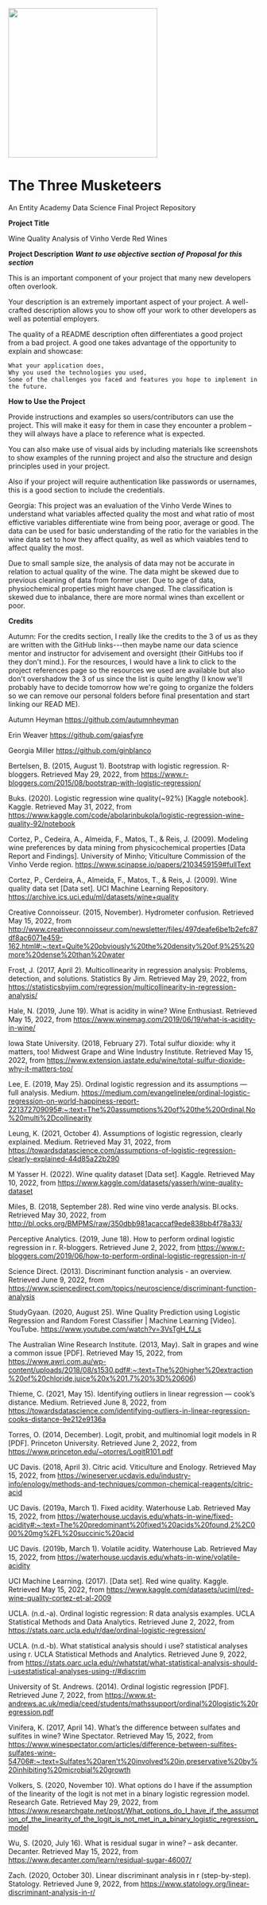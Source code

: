 <img src="https://github.com/gaiasfyre/TheThreeMusketeers/blob/main/Images%20%26%20Visualizations/ThreeSwords.png" width="300" />


# The Three Musketeers

An Entity Academy Data Science Final Project Repository

**Project Title**

Wine Quality Analysis of Vinho Verde Red Wines

**Project Description** ***Want to use objective section of Proposal for this section***

This is an important component of your project that many new developers often overlook.

Your description is an extremely important aspect of your project. A well-crafted description allows you to show off your work to other developers as well as potential employers.

The quality of a README description often differentiates a good project from a bad project. A good one takes advantage of the opportunity to explain and showcase:

    What your application does,
    Why you used the technologies you used,
    Some of the challenges you faced and features you hope to implement in the future.

**How to Use the Project**

Provide instructions and examples so users/contributors can use the project. This will make it easy for them in case they encounter a problem – they will always have a place to reference what is expected.

You can also make use of visual aids by including materials like screenshots to show examples of the running project and also the structure and design principles used in your project.

Also if your project will require authentication like passwords or usernames, this is a good section to include the credentials.

Georgia:
This project was an evaluation of the Vinho Verde Wines to understand what variables affected quality the most and what ratio of most effictive variables differentiate wine from being poor, average or good.
The data can be used for basic understanding of the ratio for the variables in the wine data set to how they affect quality, as well as which vaiables tend to affect quality the most.

Due to small sample size, the analysis of data may not be accurate in relation to actual quality of the wine. The data might be skewed due to previous cleaning of data from former user. Due to age of data, physiochemical properties might have changed. The classification is skewed due to inbalance, there are more normal wines than excellent or poor.

**Credits**

Autumn: For the credits section, I really like the credits to the 3 of us as they are written with the GitHub links---then maybe name our data science mentor and instructor for advisement and oversight (their GitHubs too if they don't mind.). For the resources, I would have a link to click to the project references page so the resources we used are available but also don't overshadow the 3 of us since the list is quite lengthy (I know we'll probably have to decide tomorrow how we're going to organize the folders so we can remove our personal folders before final presentation and start linking our READ ME).

Autumn Heyman https://github.com/autumnheyman

Erin Weaver https://github.com/gaiasfyre

Georgia Miller https://github.com/ginblanco

Bertelsen, B. (2015, August 1). Bootstrap with logistic regression. R-bloggers. Retrieved May 29, 2022, from https://www.r-bloggers.com/2015/08/bootstrap-with-logistic-regression/

Buks. (2020). Logistic regression wine quality(~92%) [Kaggle notebook]. Kaggle. Retrieved May 31, 2022, from https://www.kaggle.com/code/abolarinbukola/logistic-regression-wine-quality-92/notebook

Cortez, P., Cedeira, A., Almeida, F., Matos, T., & Reis, J. (2009). Modeling wine preferences by data mining from physicochemical properties [Data Report and Findings]. University of Minho; Viticulture Commission of the Vinho Verde region. https://www.scinapse.io/papers/2103459159#fullText

Cortez, P., Cerdeira, A., Almeida, F., Matos, T., & Reis, J. (2009). Wine quality data set [Data set]. UCI Machine Learning Repository. https://archive.ics.uci.edu/ml/datasets/wine+quality

Creative Connoisseur. (2015, November). Hydrometer confusion. Retrieved May 15, 2022, from http://www.creativeconnoisseur.com/newsletter/files/497deafe6be1b2efc87df8ac6071e459-162.html#:~:text=Quite%20obviously%20the%20density%20of,9%25%20more%20dense%20than%20water

Frost, J. (2017, April 2). Multicollinearity in regression analysis: Problems, detection, and solutions. Statistics By Jim. Retrieved May 29, 2022, from https://statisticsbyjim.com/regression/multicollinearity-in-regression-analysis/

Hale, N. (2019, June 19). What is acidity in wine? Wine Enthusiast. Retrieved May 15, 2022, from https://www.winemag.com/2019/06/19/what-is-acidity-in-wine/

Iowa State University. (2018, February 27). Total sulfur dioxide: why it matters, too! Midwest Grape and Wine Industry Institute. Retrieved May 15, 2022, from https://www.extension.iastate.edu/wine/total-sulfur-dioxide-why-it-matters-too/

Lee, E. (2019, May 25). Ordinal logistic regression and its assumptions — full analysis. Medium. https://medium.com/evangelinelee/ordinal-logistic-regression-on-world-happiness-report-221372709095#:~:text=The%20assumptions%20of%20the%20Ordinal,No%20multi%2Dcollinearity

Leung, K. (2021, October 4). Assumptions of logistic regression, clearly explained. Medium. Retrieved May 31, 2022, from https://towardsdatascience.com/assumptions-of-logistic-regression-clearly-explained-44d85a22b290

M Yasser H. (2022). Wine quality dataset [Data set]. Kaggle. Retrieved May 10, 2022, from https://www.kaggle.com/datasets/yasserh/wine-quality-dataset

Miles, B. (2018, September 28). Red wine vino verde analysis. Bl.ocks. Retrieved May 30, 2022, from http://bl.ocks.org/BMPMS/raw/350dbb981acaccaf9ede838bb4f78a33/

Perceptive Analytics. (2019, June 18). How to perform ordinal logistic regression in r. R-bloggers. Retrieved June 2, 2022, from https://www.r-bloggers.com/2019/06/how-to-perform-ordinal-logistic-regression-in-r/

Science Direct. (2013). Discriminant function analysis - an overview. Retrieved June 9, 2022, from https://www.sciencedirect.com/topics/neuroscience/discriminant-function-analysis

StudyGyaan. (2020, August 25). Wine Quality Prediction using Logistic Regression and Random Forest Classifier | Machine Learning [Video]. YouTube. https://www.youtube.com/watch?v=3VsTgH_fJ_s

The Australian Wine Research Institute. (2013, May). Salt in grapes and wine a common issue [PDF]. Retrieved May 15, 2022, from https://www.awri.com.au/wp-content/uploads/2018/08/s1530.pdf#:~:text=The%20higher%20extraction%20of%20chloride,juice%20x%201.7%20%3D%20606)

Thieme, C. (2021, May 15). Identifying outliers in linear regression — cook’s distance. Medium. Retrieved June 8, 2022, from https://towardsdatascience.com/identifying-outliers-in-linear-regression-cooks-distance-9e212e9136a

Torres, O. (2014, December). Logit, probit, and multinomial logit models in R [PDF]. Princeton University. Retrieved June 2, 2022, from https://www.princeton.edu/~otorres/LogitR101.pdf

UC Davis. (2018, April 3). Citric acid. Viticulture and Enology. Retrieved May 15, 2022, from https://wineserver.ucdavis.edu/industry-info/enology/methods-and-techniques/common-chemical-reagents/citric-acid

UC Davis. (2019a, March 1). Fixed acidity. Waterhouse Lab. Retrieved May 15, 2022, from https://waterhouse.ucdavis.edu/whats-in-wine/fixed-acidity#:~:text=The%20predominant%20fixed%20acids%20found,2%2C000%20mg%2FL%20succinic%20acid

UC Davis. (2019b, March 1). Volatile acidity. Waterhouse Lab. Retrieved May 15, 2022, from https://waterhouse.ucdavis.edu/whats-in-wine/volatile-acidity

UCI Machine Learning. (2017). [Data set]. Red wine quality. Kaggle. Retrieved May 15, 2022, from https://www.kaggle.com/datasets/uciml/red-wine-quality-cortez-et-al-2009

UCLA. (n.d.-a). Ordinal logistic regression: R data analysis examples. UCLA Statistical Methods and Data Analytics. Retrieved June 2, 2022, from https://stats.oarc.ucla.edu/r/dae/ordinal-logistic-regression/

UCLA. (n.d.-b). What statistical analysis should i use? statistical analyses using r. UCLA Statistical Methods and Analytics. Retrieved June 9, 2022, from https://stats.oarc.ucla.edu/r/whatstat/what-statistical-analysis-should-i-usestatistical-analyses-using-r/#discrim

University of St. Andrews. (2014). Ordinal logistic regression [PDF]. Retrieved June 7, 2022, from https://www.st-andrews.ac.uk/media/ceed/students/mathssupport/ordinal%20logistic%20regression.pdf

Vinifera, K. (2017, April 14). What’s the difference between sulfates and sulfites in wine? Wine Spectator. Retrieved May 15, 2022, from https://www.winespectator.com/articles/difference-between-sulfites-sulfates-wine-54706#:~:text=Sulfates%20aren't%20involved%20in,preservative%20by%20inhibiting%20microbial%20growth

Volkers, S. (2020, November 10). What options do I have if the assumption of the linearity of the logit is not met in a binary logistic regression model. Research Gate. Retrieved May 29, 2022, from https://www.researchgate.net/post/What_options_do_I_have_if_the_assumption_of_the_linearity_of_the_logit_is_not_met_in_a_binary_logistic_regression_model

Wu, S. (2020, July 16). What is residual sugar in wine? – ask decanter. Decanter. Retrieved May 15, 2022, from https://www.decanter.com/learn/residual-sugar-46007/

Zach. (2020, October 30). Linear discriminant analysis in r (step-by-step). Statology. Retrieved June 9, 2022, from https://www.statology.org/linear-discriminant-analysis-in-r/
